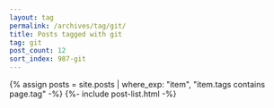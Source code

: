 ```yaml
---
layout: tag
permalink: /archives/tag/git/
title: Posts tagged with git
tag: git
post_count: 12
sort_index: 987-git
---
```

{% assign posts = site.posts | where_exp: "item", "item.tags contains page.tag" -%}
{%- include post-list.html -%}

